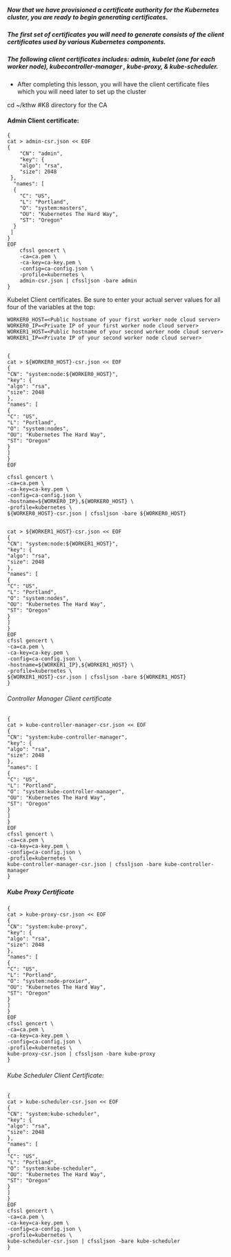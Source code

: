 ##### Now that we have provisioned a certificate authority for the Kubernetes cluster, you are ready to begin generating certificates.
##### The first set of certificates you will need to generate consists of the client certificates used by various Kubernetes components.

##### The following client certificates includes: admin, kubelet (one for each worker node), kubecontroller-manager , kube-proxy, & kube-scheduler. 
- After completing this lesson, you will have the client certificate files which you will need later to set up the cluster

cd ~/kthw  #K8 directory for the CA
#### Admin Client certificate:
```
{
cat > admin-csr.json << EOF
{
    "CN": "admin",
    "key": {
    "algo": "rsa",
    "size": 2048
 },
  "names": [
  {
    "C": "US",
    "L": "Portland",
    "O": "system:masters",
    "OU": "Kubernetes The Hard Way",
    "ST": "Oregon"
  }
 ]
}
EOF
    cfssl gencert \
    -ca=ca.pem \
    -ca-key=ca-key.pem \
    -config=ca-config.json \
    -profile=kubernetes \
    admin-csr.json | cfssljson -bare admin
}
```


Kubelet Client certificates. Be sure to enter your actual server values for all four of the variables at the top:

```
WORKER0_HOST=<Public hostname of your first worker node cloud server>
WORKER0_IP=<Private IP of your first worker node cloud server>
WORKER1_HOST=<Public hostname of your second worker node cloud server>
WORKER1_IP=<Private IP of your second worker node cloud server>


{
cat > ${WORKER0_HOST}-csr.json << EOF
{
"CN": "system:node:${WORKER0_HOST}",
"key": {
"algo": "rsa",
"size": 2048
},
"names": [
{
"C": "US",
"L": "Portland",
"O": "system:nodes",
"OU": "Kubernetes The Hard Way",
"ST": "Oregon"
}
]
}
EOF

cfssl gencert \
-ca=ca.pem \
-ca-key=ca-key.pem \
-config=ca-config.json \
-hostname=${WORKER0_IP},${WORKER0_HOST} \
-profile=kubernetes \
${WORKER0_HOST}-csr.json | cfssljson -bare ${WORKER0_HOST}


cat > ${WORKER1_HOST}-csr.json << EOF
{
"CN": "system:node:${WORKER1_HOST}",
"key": {
"algo": "rsa",
"size": 2048
},
"names": [
{
"C": "US",
"L": "Portland",
"O": "system:nodes",
"OU": "Kubernetes The Hard Way",
"ST": "Oregon"
}
]
}
EOF
cfssl gencert \
-ca=ca.pem \
-ca-key=ca-key.pem \
-config=ca-config.json \
-hostname=${WORKER1_IP},${WORKER1_HOST} \
-profile=kubernetes \
${WORKER1_HOST}-csr.json | cfssljson -bare ${WORKER1_HOST}
}

```


###### Controller Manager Client certificate

```
{
cat > kube-controller-manager-csr.json << EOF
{
"CN": "system:kube-controller-manager",
"key": {
"algo": "rsa",
"size": 2048
},
"names": [
{
"C": "US",
"L": "Portland",
"O": "system:kube-controller-manager",
"OU": "Kubernetes The Hard Way",
"ST": "Oregon"
}
]
}
EOF
cfssl gencert \
-ca=ca.pem \
-ca-key=ca-key.pem \
-config=ca-config.json \
-profile=kubernetes \
kube-controller-manager-csr.json | cfssljson -bare kube-controller-manager
}
```

##### Kube Proxy Certificate 
```
{
cat > kube-proxy-csr.json << EOF
{
"CN": "system:kube-proxy",
"key": {
"algo": "rsa",
"size": 2048
},
"names": [
{
"C": "US",
"L": "Portland",
"O": "system:node-proxier",
"OU": "Kubernetes The Hard Way",
"ST": "Oregon"
}
]
}
EOF
cfssl gencert \
-ca=ca.pem \
-ca-key=ca-key.pem \
-config=ca-config.json \
-profile=kubernetes \
kube-proxy-csr.json | cfssljson -bare kube-proxy
}

```

###### Kube Scheduler Client Certificate:
```
{
cat > kube-scheduler-csr.json << EOF
{
"CN": "system:kube-scheduler",
"key": {
"algo": "rsa",
"size": 2048
},
"names": [
{
"C": "US",
"L": "Portland",
"O": "system:kube-scheduler",
"OU": "Kubernetes The Hard Way",
"ST": "Oregon"
}
]
}
EOF
cfssl gencert \
-ca=ca.pem \
-ca-key=ca-key.pem \
-config=ca-config.json \
-profile=kubernetes \
kube-scheduler-csr.json | cfssljson -bare kube-scheduler
}

```
